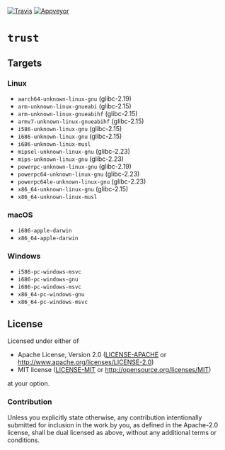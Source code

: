 [![Travis](https://travis-ci.org/japaric/trust.svg?branch=master)](https://travis-ci.org/japaric/trust)
[![Appveyor](https://ci.appveyor.com/api/projects/status/xybgv7qrarp9hmnb?svg=true)](https://ci.appveyor.com/project/japaric/trust)

# `trust`

## Targets

### Linux

- `aarch64-unknown-linux-gnu` (glibc-2.19)
- `arm-unknown-linux-gnueabi` (glibc-2.15)
- `arm-unknown-linux-gnueabihf` (glibc-2.15)
- `armv7-unknown-linux-gnueabihf` (glibc-2.15)
- `i586-unknown-linux-gnu` (glibc-2.15)
- `i686-unknown-linux-gnu` (glibc-2.15)
- `i686-unknown-linux-musl`
- `mipsel-unknown-linux-gnu` (glibc-2.23)
- `mips-unknown-linux-gnu` (glibc-2.23)
- `powerpc-unknown-linux-gnu` (glibc-2.19)
- `powerpc64-unknown-linux-gnu` (glibc-2.23)
- `powerpc64le-unknown-linux-gnu` (glibc-2.23)
- `x86_64-unknown-linux-gnu` (glibc-2.15)
- `x86_64-unknown-linux-musl`

### macOS

- `i686-apple-darwin`
- `x86_64-apple-darwin`

### Windows

- `i586-pc-windows-msvc`
- `i686-pc-windows-gnu`
- `i686-pc-windows-msvc`
- `x86_64-pc-windows-gnu`
- `x86_64-pc-windows-msvc`

## License

Licensed under either of

- Apache License, Version 2.0 ([LICENSE-APACHE](LICENSE-APACHE) or
  http://www.apache.org/licenses/LICENSE-2.0)
- MIT license ([LICENSE-MIT](LICENSE-MIT) or http://opensource.org/licenses/MIT)

at your option.

### Contribution

Unless you explicitly state otherwise, any contribution intentionally submitted for inclusion in the
work by you, as defined in the Apache-2.0 license, shall be dual licensed as above, without any
additional terms or conditions.
